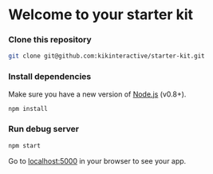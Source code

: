 # Welcome to your starter kit

### Clone this repository

```sh
git clone git@github.com:kikinteractive/starter-kit.git
```

### Install dependencies

Make sure you have a new version of [Node.js](http://nodejs.org/) (v0.8+).

```sh
npm install
```

### Run debug server

```sh
npm start
```

Go to [localhost:5000](http://localhost:5000/) in your browser to see your app.
